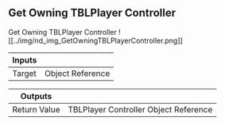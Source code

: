 ## Get Owning TBLPlayer Controller
Get Owning TBLPlayer Controller
![[../img/nd_img_GetOwningTBLPlayerController.png]]

|Inputs||
|--|--|
| Target | Object Reference |

|Outputs||
|--|--|
| Return Value | TBLPlayer Controller Object Reference |
